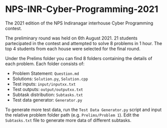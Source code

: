 # NPS-INR-Cyber-Programming-2021
The 2021 edition of the NPS Indiranagar interhouse Cyber Programming contest.

The preliminary round was held on 6th August 2021. 21 students partecipated in the contest and attempted to solve 8 problems in 1 hour. The top 4 students from each house were selected for the final round.

Under the Prelims folder you can find 8 folders containing the details of each problem. Each folder consists of:
 - Problem Statement: ```Question.md```
 - Solutions: ```Solution.py```, ```Solution.cpp```
 - Test inputs: ```input/inputxx.txt```
 - Test outputs: ```output/outputxx.txt```
 - Subtask distribution: ```Subtasks.txt```
 - Test data generator: ```Generator.py```

To generate more test data, run the ```Test Data Generator.py``` script and input the relative problem folder path (e.g. ```Prelims/Problem 1```). Edit the ```Subtasks.txt``` file to generate more data of different subtasks.
